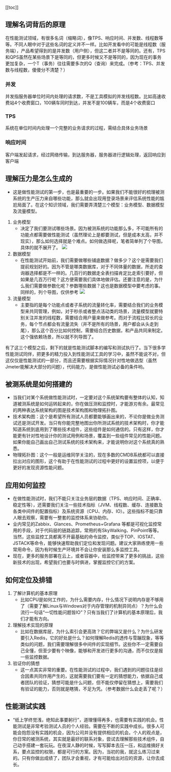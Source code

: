 [[toc]]

## 理解名词背后的原理
在性能测试领域，有很多名词（缩略词），像TPS、响应时间、并发数、线程数等等。不同人眼中对于这些名词的定义并不一样。比如开发看中的可能是线程数（服务端），产品希望得到的是并发数（用户侧），但这二者并不是等同的。还有，TPS和QPS虽然在某些场景下是等同的，但更多时候又不是等同的，因为现在的事务更加复杂，一个T（事务）往往需要多次的Q（查询）来完成。（参考：TPS、并发数与线程数，傻傻分不清楚？）
### 并发
并发指服务器单位时间内处理的请求数，不是工具模拟的并发线程数。比如高速收费站4个收费窗口，100辆车同时到达，并发不是100辆车，而是4个收费窗口
### TPS
系统在单位时间内处理一个完整的业务请求的过程，需结合具体业务场景
### 响应时间
客户端发起请求，经过网络传输，到达服务器，服务器进行逻辑处理，返回响应到客户端

## 理解压力是怎么生成的
- 这是做性能测试的第一步，也是最重要的一步。如果我们不能很好的梳理被测系统的生产压力来自哪些功能，那么就会出现用登录场景来评估系统性能的尴尬局面了。在这个知识领域，我们需要弄清楚三个模型：业务模型、数据模型及流量模型。
1. 业务模型
	- 决定了我们要测试哪些场景。因为被测系统的功能那么多，不可能所有的功能点都需要做性能测试（虽然理论上是都要测试，但是成本太高，并不现实），那么如何选择就是个难点。如何做选择呢，笔者简单列了个导图，具体的就不展开了。
	![](~@img/performance1.jpg)
1. 数据模型
	- 在性能测试开始前，我们需要做哪些铺底数据？做多少？这个是需要我们提前规划好的。因为不管是哪类数据库，对于不同体量的数据，所走的查询器选择都是不一样的。几百行的数据走全表扫描肯定比走索引要好，但如果是几百万行呢？这方便需要我们具体地做评估。还要注意的是，为什么我们需要做参数化呢？参数哪些数据？这也是数据模型中要考虑的事。同样的，列个导图，仅供参考
	![](~@img/performance2.jpg)
1. 流量模型
	- 主要指的是每个功能点或者子系统的流量转化率，需要结合我们的业务模型来共同管理，例如，对于秒杀或者整点活动类的场景，流量模型就要特别关注并发的线程数，需要结合用户量来做参考。而对于流程比较长的业务，每个节点都会有流量流失（并不是所有的场景，用户都会从头走到尾），那么这个百分比如何控制，需要结合历史数据，和产品共同来制定。这个强依赖场景，所以就不列导图了。

有了这三个模型之后，剩下的就是性能测试脚本的编写和测试执行了。当下很多学性能测试同伴，把更多的精力投入到性能测试工具的学习中，虽然不能说不对，但这仅仅是性能测试的一部分，而且还需要根据实际情况针对性地做选型（虽然Jmeter能解决大部分的问题），代码能力，是做性能测试必备的条件哟。

## 被测系统是如何搭建的
- 当我们对某个系统做性能测试时，一定要对这个系统架构要有整体的认知，知道被测系统是如何运转起来的，你在做压测和监控时，才能游刃有余。最常见的两种表达系统架构的图是技术架构图和物理拓扑图。
- 技术架构图：这个是希望所有测试人员都要能够画出来的，不论你是做业务测试还是测试开发。当只有你能完整地图出你所测试系统的技术架构时，你才能知道系统到底用到了哪些技术组件，这些组件是如何通信的。只有这样，你才能更有针对性地设计你的测试用例和场景，覆盖到一些组件常见的性能问题。如果你能自己画出自己测试系统的技术架构来，才能说明你对这个系统真的熟悉。
- 物理拓扑图：这个一般是运维同学关注的，现在多数的CMDB系统都可以直接拉出对应的图形，这个有助于在性能测试的过程中更好的设置监控项，以便于更好的发现资源性能问题。

## 应用如何监控
- 在做性能测试时，我们不能只关注业务层的数据（TPS、响应时间、正确率、稳定性等），还需要我们关注一些技术指标（JVM、线程数、缓存、连接数及各类中间件的配置指标）及系统资源（CPU、内存、IO）。这些指标不能只靠人眼去观察，需要有一整套的监控体系来协助你。
- 业内常见的Zabbix、Glances、Prometheus+Grafana 等都是可视化监控常用的手段，对于代码层的链路追踪，常用的有SkyWalking、PinPoint等等。当然，这些监控工具都离不开最基础的命令监控，类似于TOP、IOSTAT、JSTACK等命令，能够快速帮助我们定位和发现问题。建议大家熟练使用一些常用命令，因为有时候生产环境并不会让你安装那么多监控工具。
- 现在，更多的服务部署在云上，或者容器中，给监控带来了更多的挑战，这些新技术的出现，希望我们也要与时俱进，掌握监控它们的方案。

## 如何定位及排错
1. 了解计算机的基本原理
	- 比如CPU是如何工作的，为什么需要内存，什么情况下说明内存是不够用了（需要了解Linux与Windows对于内存管理的机制异同点）？为什么会流行一句话“一切性能问题皆IO”？只有当我们了计算机的基本原理后，我们才能有方向。
1. 理解技术实现的原理
	- 比如在数据库层，为什么索引会更高效？它的弊端又是什么？为什么研发要引入Redis，它的好处是什么？如何理解Redis的透传与雪蹦现象，等等类似的问题，我们需要理解很多中间件的实现细节。这些你不一定需要自己全懂，但至少要有个映像，能够和开发进行更多的沟通，而不仅仅是报一些监控数据。
1. 验证你的猜想
	- 这一点其实非常的重要。在性能测试的过程中，我们遇到的问题往往是综合因素共同作用产生的，这就需要我们要有一定的猜想能力，依据自己或者团队的验证，猜想可能是什么问题，但不能仅停留在猜想上，需要我们有验证的能力，否则就是瞎猜，不足为凭。（参考数据什么会走丢了呢？）

## 性能测试实践
- “纸上学终觉浅，绝知此事要躬行”，道理懂得再多，也需要有实践的机会。性能测试是非常考验测试人员的个人经验。需要在不断的实践中成长。很多人可能会抱怨没有实践的机会，因为公司并没有提供相应的机会。个人的观点是，你日常的被测系统，其实就是最好的联系对象，尝试去理解那些技术组件，自己动手搭建一套玩玩。在夜深人静的时候，写写脚本去压一压，和运维搞好关系，要点监控的权限，都是可行的方案。因为，当初的我，就这么练习过来的。只有你做出成绩了，团队才会重视，才有可能给出对应的资源，让你去成长。
